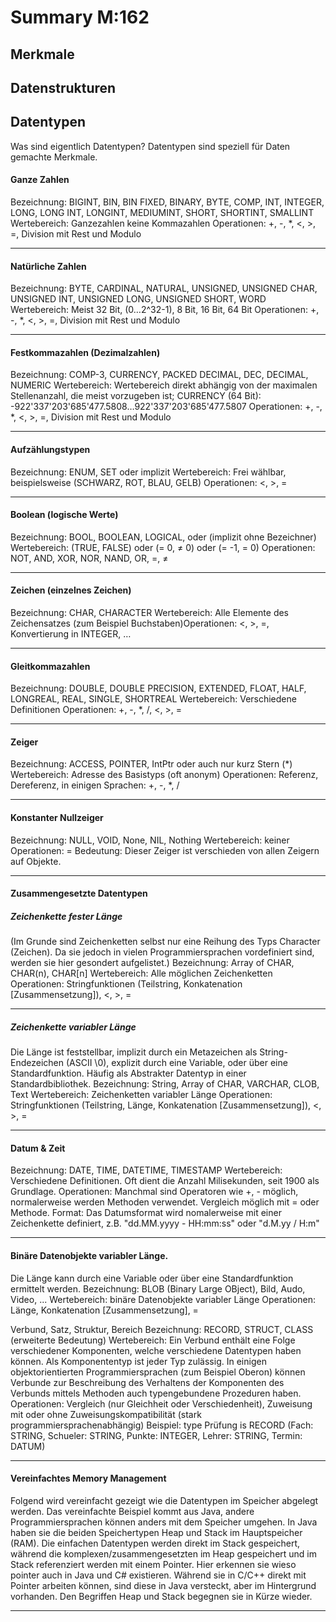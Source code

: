 # Summary M:162

## Merkmale

## Datenstrukturen

## Datentypen
Was sind eigentlich Datentypen? Datentypen sind speziell für Daten gemachte Merkmale.
#### Ganze Zahlen
Bezeichnung: BIGINT, BIN, BIN FIXED, BINARY, BYTE, COMP, INT, INTEGER, LONG, LONG INT, LONGINT, MEDIUMINT, SHORT, SHORTINT, SMALLINT
Wertebereich: Ganzezahlen keine Kommazahlen
Operationen: +, -, *, <, >, =, Division mit Rest und Modulo

---

#### Natürliche Zahlen
Bezeichnung: BYTE, CARDINAL, NATURAL, UNSIGNED, UNSIGNED CHAR, UNSIGNED INT, UNSIGNED LONG, UNSIGNED SHORT, WORD
Wertebereich: Meist 32 Bit, (0…2^32-1), 8 Bit, 16 Bit, 64 Bit
Operationen: +, -, *, <, >, =, Division mit Rest und Modulo

---

#### Festkommazahlen (Dezimalzahlen)
Bezeichnung: COMP-3, CURRENCY, PACKED DECIMAL, DEC, DECIMAL, NUMERIC
Wertebereich: Wertebereich direkt abhängig von der maximalen Stellenanzahl, die meist vorzugeben ist; CURRENCY (64 Bit): -922'337'203'685'477.5808…922'337'203'685'477.5807
Operationen: +, -, *, <, >, =, Division mit Rest und Modulo

---

#### Aufzählungstypen
Bezeichnung: ENUM, SET oder implizit
Wertebereich: Frei wählbar, beispielsweise (SCHWARZ, ROT, BLAU, GELB)
Operationen: <, >, =

---

#### Boolean (logische Werte)
Bezeichnung: BOOL, BOOLEAN, LOGICAL, oder (implizit ohne Bezeichner)
Wertebereich: (TRUE, FALSE) oder (= 0, ≠ 0) oder (= -1, = 0)
Operationen: NOT, AND, XOR, NOR, NAND, OR, =, ≠

---

#### Zeichen (einzelnes Zeichen)
Bezeichnung: CHAR, CHARACTER
Wertebereich: Alle Elemente des Zeichensatzes (zum Beispiel Buchstaben)Operationen: <, >, =, Konvertierung in INTEGER, …

---

#### Gleitkommazahlen
Bezeichnung: DOUBLE, DOUBLE PRECISION, EXTENDED, FLOAT, HALF, LONGREAL, REAL, SINGLE, SHORTREAL
Wertebereich: Verschiedene Definitionen
Operationen: +, -, *, /, <, >, =

---

#### Zeiger
Bezeichnung: ACCESS, POINTER, IntPtr oder auch nur kurz Stern (*)
Wertebereich: Adresse des Basistyps (oft anonym)
Operationen: Referenz, Dereferenz, in einigen Sprachen: +, -, *, /

---

#### Konstanter Nullzeiger
Bezeichnung: NULL, VOID, None, NIL, Nothing
Wertebereich: keiner
Operationen: =
Bedeutung: Dieser Zeiger ist verschieden von allen Zeigern auf Objekte.

---

#### Zusammengesetzte Datentypen

##### Zeichenkette fester Länge
(Im Grunde sind Zeichenketten selbst nur eine Reihung des Typs Character (Zeichen). Da sie jedoch in vielen Programmiersprachen vordefiniert sind, werden sie hier gesondert aufgelistet.)
Bezeichnung: Array of CHAR, CHAR(n), CHAR[n]
Wertebereich: Alle möglichen Zeichenketten
Operationen: Stringfunktionen (Teilstring, Konkatenation [Zusammensetzung]), <, >, =

---

##### Zeichenkette variabler Länge
Die Länge ist feststellbar, implizit durch ein Metazeichen als String-Endezeichen (ASCII \0), explizit durch eine Variable, oder über eine Standardfunktion. Häufig als Abstrakter Datentyp in einer Standardbibliothek.
Bezeichnung: String, Array of CHAR, VARCHAR, CLOB, Text
Wertebereich: Zeichenketten variabler Länge
Operationen: Stringfunktionen (Teilstring, Länge, Konkatenation [Zusammensetzung]), <, >, =

---

#### Datum & Zeit
Bezeichnung: DATE, TIME, DATETIME, TIMESTAMP
Wertebereich: Verschiedene Definitionen. Oft dient die Anzahl Milisekunden, seit 1900 als Grundlage.
Operationen: Manchmal sind Operatoren wie +, - möglich, normalerweise werden Methoden verwendet. Vergleich möglich mit = oder Methode.
Format: Das Datumsformat wird nomalerweise mit einer Zeichenkette definiert,
z.B. "dd.MM.yyyy - HH:mm:ss" oder "d.M.yy / H:m"

---

#### Binäre Datenobjekte variabler Länge.
Die Länge kann durch eine Variable oder über eine Standardfunktion ermittelt werden.
Bezeichnung: BLOB (Binary Large OBject), Bild, Audo, Video, ...
Wertebereich: binäre Datenobjekte variabler Länge
Operationen: Länge, Konkatenation [Zusammensetzung], =

Verbund, Satz, Struktur, Bereich
Bezeichnung: RECORD, STRUCT, CLASS (erweiterte Bedeutung)
Wertebereich: Ein Verbund enthält eine Folge verschiedener Komponenten, welche verschiedene Datentypen haben können. Als Komponententyp ist jeder Typ zulässig. In einigen objektorientierten Programmiersprachen (zum Beispiel Oberon) können Verbunde zur Beschreibung des Verhaltens der Komponenten des Verbunds mittels Methoden auch typengebundene Prozeduren haben.
Operationen: Vergleich (nur Gleichheit oder Verschiedenheit), Zuweisung mit oder ohne Zuweisungskompatibilität (stark programmiersprachenabhängig)
Beispiel: type Prüfung is RECORD (Fach: STRING, Schueler: STRING, Punkte: INTEGER, Lehrer: STRING, Termin: DATUM)

---

#### Vereinfachtes Memory Management
Folgend wird vereinfacht gezeigt wie die Datentypen im Speicher abgelegt werden. Das vereinfachte Beispiel kommt aus Java, andere Programmiersprachen können anders mit dem Speicher umgehen.
In Java haben sie die beiden Speichertypen Heap und Stack im Hauptspeicher (RAM). Die einfachen Datentypen werden direkt im Stack gespeichert, während die komplexen/zusammengesetzten im Heap gespeichert und im Stack referenziert werden mit einem Pointer.
Hier erkennen sie wieso pointer auch in Java und C# existieren. Während sie in C/C++ direkt mit Pointer arbeiten können, sind diese in Java versteckt, aber im Hintergrund vorhanden.
Den Begriffen Heap und Stack begegnen sie in Kürze wieder.

----